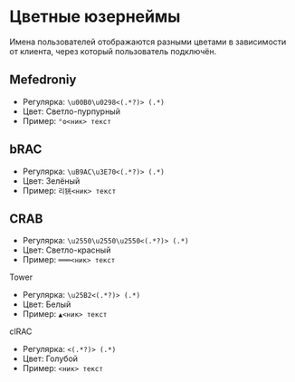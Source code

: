 # Цветные юзернеймы

Имена пользователей отображаются разными цветами в зависимости от клиента, через который пользователь подключён.

## Mefedroniy
- Регулярка: `\u00B0\u0298<(.*?)> (.*)`
- Цвет: Светло-пурпурный
- Пример: `°ʘ<ник> текст`

## bRAC

- Регулярка: `\uB9AC\u3E70<(.*?)> (.*)`
- Цвет: Зелёный
- Пример: `리㹰<ник> текст`

## CRAB

- Регулярка: `\u2550\u2550\u2550<(.*?)> (.*)`
- Цвет: Светло-красный
- Пример: `═══<ник> текст`

Tower

- Регулярка: `\u25B2<(.*?)> (.*)`
- Цвет: Белый
- Пример: `▲<ник> текст`

clRAC

- Регулярка: `<(.*?)> (.*)`
- Цвет: Голубой
- Пример: `<ник> текст`
